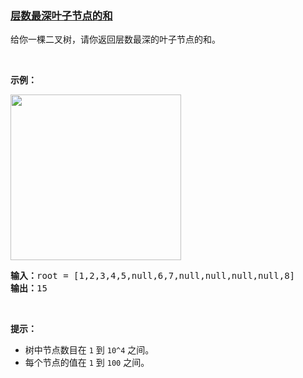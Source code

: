 ### [层数最深叶子节点的和](https://leetcode-cn.com/problems/deepest-leaves-sum)

<p>给你一棵二叉树，请你返回层数最深的叶子节点的和。</p>

<p>&nbsp;</p>

<p><strong>示例：</strong></p>

<p><strong><img alt="" src="https://assets.leetcode-cn.com/aliyun-lc-upload/uploads/2019/12/28/1483_ex1.png" style="height: 265px; width: 273px;"></strong></p>

<pre><strong>输入：</strong>root = [1,2,3,4,5,null,6,7,null,null,null,null,8]
<strong>输出：</strong>15
</pre>

<p>&nbsp;</p>

<p><strong>提示：</strong></p>

<ul>
	<li>树中节点数目在&nbsp;<code>1</code>&nbsp;到&nbsp;<code>10^4</code>&nbsp;之间。</li>
	<li>每个节点的值在&nbsp;<code>1</code>&nbsp;到&nbsp;<code>100</code> 之间。</li>
</ul>
